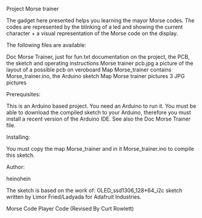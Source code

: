 Project Morse trainer


The gadget here presented helps you learning the mayor Morse codes. The codes are represented by 
the blinking of a led and showing the current character + a visual representation of the Morse code
on the display.

The following files are available:

Doc Morse Trainer, just for fun.txt		documentation on the project, the PCB, the sketch and
										operating instructions
Morse trainer pcb.jpg					a picture of the layout of a possible pcb on veroboard
Map Morse_trainer						contains Morse_trainer.ino, the Arduino sketch
Map Morse trainer pictures				3 JPG pictures

Prerequisites:

This is an Arduino based project. You need an Arduino to run it.
You must be able to download the compiled sketch to your Arduino, therefore
you must install a recent version of the Arduino IDE.
See also the Doc Morse Trainer file.

Installing:

You must copy the map Morse_trainer and in it Morse_trainer.ino to compile this sketch.

Author:

heinohein

The sketch is based on the work of:
OLED_ssd1306_128*64_i2c sketch written by Limor Fried/Ladyada  for Adafruit Industries.  

Morse Code Player Code (Revised By Curt Rowlett)